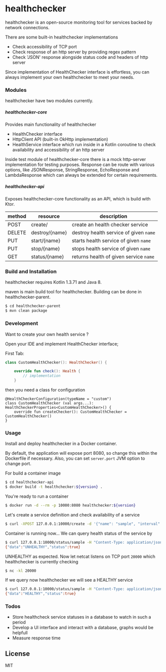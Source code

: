 # healthchecker

healthchecker is an open-source monitoring tool for services backed by network connections.

There are some built-in healthchecker implementations 
  - Check accessibility of TCP port
  - Check response of an http server by providing regex pattern
  - Check 'JSON' response alongside status code and headers of http server

Since implementation of HealthChecker interface is effortless, you can always implement your own healthchecker to meet your needs.
  

### Modules

healthchecker have two modules currently.

##### healthchecker-core
Provides main functionality of healthchecker
  - HealthChecker interface
  - HttpClient API (built-in OkHttp implementation)
  - HealthService interface which run inside in a Kotlin coroutine to check availability and accessibility of an http server

Inside test module of healthchecker-core there is a mock http-server implementation for testing purposes. Response can be route with various options, like JSONResponse, StringResponse, EchoResponse and LambdaResponse which can always be extended for certain requirements.

##### healthchecker-api
Exposes healthchecker-core functionality as an API, which is build with Ktor.


| method | resource | description |
| ------ | ------ | ------ |
| POST | create/ | create an health checker service |
| DELETE | destroy/{name} | destroy health service of given `name` |
| PUT | start/{name} | starts health service of given `name` |
| PUT | stop/{name} | stops health service of given `name` |
| GET | status/{name} | returns health of given service `name`  |


### Build and Installation

healthchecker requires Kotlin 1.3.71 and Java 8.

maven is main build tool for healthchecker. Building can be done in healthchecker-parent.

```sh
$ cd healthchecker-parent
$ mvn clean package
```

### Development

Want to create your own health service ?

Open your IDE and implement HealthChecker interface;

First Tab:
```kotlin
class CustomHealthChecker(): HealthChecker() {

    override fun check(): Health {
        // implementation
    }
```

then you need a class for configuration 

```
@HealthCheckerConfiguration(typeName = "custom")
class CustomHealthChecker (val args...): HealthCheckerProperties<CustomHealthChecker>() {
    override fun createChecker(): CustomHealthChecker = CustomHealthChecker()
}
```

### Usage

Install and deploy healthchecker in a Docker container.

By default, the application will expose port 8080, so change this within the Dockerfile if necessary. Also, you can set ```server.port``` JVM option to change port.

For build a container image
```sh
$ cd healthchecker-api
$ docker build -t healthchecker:${version} .
```

You're ready to run a container
```sh
$ docker run -d --rm -p 10000:8080 healthchecker:${version}
```

Let's create a service definition and check availability of a service

```sh
$ curl -XPOST 127.0.0.1:10000/create -d '{"name": "sample", "interval": 2000, "checker": { "type": "tcp", "ip": "127.0.0.1", "port": 20000, "timeout": 1000}}' -H "Content-Type: application/json"
```

Container is running now... We can query health status of the service by
```sh
$ curl 127.0.0.1:10000/status/sample -H "Content-Type: application/json"
{"data":"UNHEALTHY","status":true}
```

UNHEALTHY as expected. Now let netcat listens on TCP port `20000` which healthchecker is currently checking

```sh
$ nc -kl 20000
```

If we query now healthchecker we will see a HEALTHY service

```sh
$ curl 127.0.0.1:10000/status/sample -H "Content-Type: application/json"
{"data":"HEALTHY","status":true}
```

### Todos

 - Store healthcheck service statuses in a database to watch in such a period 
 - Develop a UI interface and interact with a database, graphs would be helpfull
 - Measure response time

License
----

MIT
